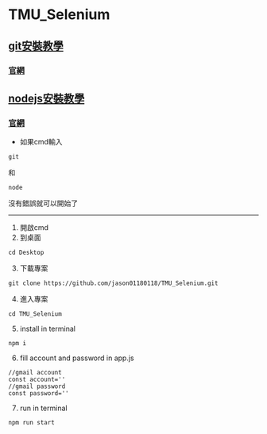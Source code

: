 ﻿# TMU_Selenium

## [git安裝教學](https://ithelp.ithome.com.tw/articles/10267436)
### [官網](https://git-scm.com/)
## [nodejs安裝教學](https://ithelp.ithome.com.tw/articles/10157347)
### [官網](https://nodejs.org/zh-tw/download)

- 如果cmd輸入
```
git
```
和
```
node
```
沒有錯誤就可以開始了

------
1. 開啟cmd
2. 到桌面
```
cd Desktop 
```
3. 下載專案

```
git clone https://github.com/jason01180118/TMU_Selenium.git
```
4. 進入專案
```
cd TMU_Selenium
```
5. install in terminal
```
npm i
```

6. fill account and password in app.js

```
//gmail account
const account=''
//gmail password
const password=''
```

7. run in terminal

```
npm run start
```

